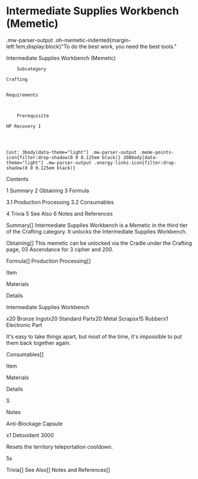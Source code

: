 # Intermediate Supplies Workbench (Memetic)

.mw-parser-output .oh-memetic-indented{margin-left:1em;display:block}"To do the best work, you need the best tools."

Intermediate Supplies Workbench (Memetic)


	
		
		
	
	



	
		Subcategory
	
	Crafting


	Requirements


	
		Prerequisite
	
	HP Recovery I



	
	Cost: 3body[data-theme="light"] .mw-parser-output .meme-points-icon{filter:drop-shadow(0 0 0.125em black)} 200body[data-theme="light"] .mw-parser-output .energy-links-icon{filter:drop-shadow(0 0 0.125em black)}





Contents

1 Summary
2 Obtaining
3 Formula

3.1 Production Processing
3.2 Consumables


4 Trivia
5 See Also
6 Notes and References



Summary[]
Intermediate Supplies Workbench is a Memetic in the third tier of the Crafting category. It unlocks the Intermediate Supplies Workbench.

Obtaining[]
This memetic can be unlocked via the Cradle under the Crafting page, 03 Ascendance for 3 cipher and  200.

Formula[]
Production Processing[]


Item

Materials

Details


Intermediate Supplies Workbench

x20 Bronze Ingotx20 Standard Partx20 Metal Scrapsx15 Rubberx1 Electronic Part

It's easy to take things apart, but most of the time, it's impossible to put them back together again.


Consumables[]


Item

Materials

Details

S

Notes


Anti-Blockage Capsule

x1 Detoxident 3000

Resets the territory teleportation cooldown.

5s




Trivia[]
See Also[]
Notes and References[]
